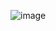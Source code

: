 ![image](https://github.com/erkindilekci/javascript-projects/assets/109282517/188240d8-bda9-450f-8502-a67c276d4ec8)
